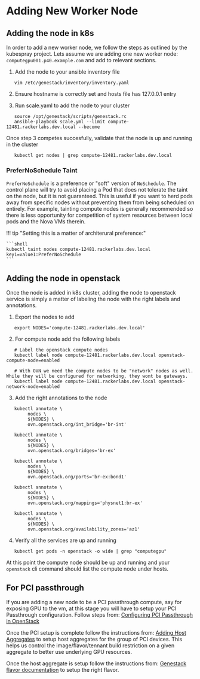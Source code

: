 # Adding New Worker Node

## Adding the node in k8s

In order to add a new worker node, we follow the steps as outlined by the kubespray project.
Lets assume we are adding one new worker node: `computegpu001.p40.example.com` and add to relevant sections.

1. Add the node to your ansible inventory file
```shell
   vim /etc/genestack/inventory/inventory.yaml
```

2. Ensure hostname is correctly set and hosts file has 127.0.0.1 entry

3. Run scale.yaml to add the node to your cluster
```shell
   source /opt/genestack/scripts/genestack.rc
   ansible-playbook scale.yml --limit compute-12481.rackerlabs.dev.local --become
```

Once step 3 competes succesfully, validate that the node is up and running in the cluster
```shell
   kubectl get nodes | grep compute-12481.rackerlabs.dev.local
```

### PreferNoSchedule Taint

`PreferNoSchedule` is a preference or "soft" version of `NoSchedule`. The
control plane will try to avoid placing a Pod that does not tolerate the taint
on the node, but it is not guaranteed. This is useful if you want to herd
pods away from specific nodes without preventing them from being scheduled
on entirely. For example, tainting compute nodes is generally recommended so
there is less opportunity for competition of system resources between local
pods and the Nova VMs therein.

!!! tip "Setting this is a matter of architerural preference:"

    ```shell
    kubectl taint nodes compute-12481.rackerlabs.dev.local key1=value1:PreferNoSchedule
    ```

## Adding the node in openstack

Once the node is added in k8s cluster, adding the node to openstack service is simply a matter of labeling the node with the right
labels and annotations.

1. Export the nodes to add
```shell
   export NODES='compute-12481.rackerlabs.dev.local'
```

2. For compute node add the following labels
```shell
   # Label the openstack compute nodes
   kubectl label node compute-12481.rackerlabs.dev.local openstack-compute-node=enabled

   # With OVN we need the compute nodes to be "network" nodes as well. While they will be configured for networking, they wont be gateways.
   kubectl label node compute-12481.rackerlabs.dev.local openstack-network-node=enabled
```

3. Add the right annotations to the node
```shell
   kubectl annotate \
        nodes \
        ${NODES} \
        ovn.openstack.org/int_bridge='br-int'

   kubectl annotate \
        nodes \
        ${NODES} \
        ovn.openstack.org/bridges='br-ex'

   kubectl annotate \
        nodes \
        ${NODES} \
        ovn.openstack.org/ports='br-ex:bond1'

   kubectl annotate \
        nodes \
        ${NODES} \
        ovn.openstack.org/mappings='physnet1:br-ex'

   kubectl annotate \
        nodes \
        ${NODES} \
        ovn.openstack.org/availability_zones='az1'
```

4. Verify all the services are up and running
```shell
   kubectl get pods -n openstack -o wide | grep "computegpu"
```

At this point the compute node should be up and running and your `openstack` cli command should list the compute node under hosts.

## For PCI passthrough

If you are adding a new node to be a PCI passthrough compute, say for exposing GPU to the vm, at this stage you will have to
setup your PCI Passthrough configuration. Follow steps from:  [Configuring PCI Passthrough in OpenStack](openstack-pci-passthrough.md)

Once the PCI setup is complete follow the instructions from: [Adding Host Aggregates](openstack-host-aggregates.md) to setup host
aggregates for the group of PCI devices. This helps us control the image/flavor/tennant build restriction on a given aggregate to
better use underlying GPU resources.

Once the host aggregate is setup follow the instructions from: [Genestack flavor documentation](openstack-flavors.md) to setup the right flavor.

